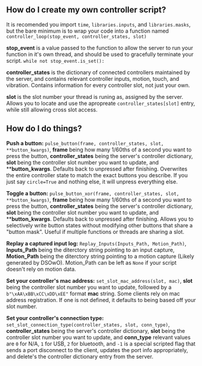 ## How do I create my own controller script?
It is recomended you import `time`, `libraries.inputs`, and `libraries.masks`, but the bare minimum is to wrap your code into a function named `controller_loop(stop_event, controller_states, slot)`

**stop_event** is a value passed to the function to allow the server to run your function in it's own thread, and should be used to gracefully terminate your script. `while not stop_event.is_set():`

**controller_states** is the dictionary of connected controllers maintained by the server, and contains relevant controller inputs, motion, touch, and vibration. Contains information for every controller slot, not just your own.

**slot** is the slot number your thread is runing as, assigned by the server. Allows you to locate and use the apropreate `controller_states[slot]` entry, while still allowing cross slot access.

## How do I do things?

**Push a button:** `pulse_button(frame, controller_states, slot, **button_kwargs)`, **frame** being how many 1/60ths of a second you want to press the button, **controller_states** being the server's controller dictionary, **slot** being the controller slot number you want to update, and ****button_kwargs**. Defaults back to unpressed after finishing.
Overwrites the entire controller state to match the exact buttons you describe. If you just say `circle=True` and nothing else, it will unpress everything else.

**Toggle a button:** `pulse_button_xor(frame, controller_states, slot, **button_kwargs)`, **frame** being how many 1/60ths of a second you want to press the button, **controller_states** being the server's controller dictionary, **slot** being the controller slot number you want to update, and ****button_kwargs**. Defaults back to unpressed after finishing.
Allows you to selectively write button states without modifying other buttons that share a "button mask". Useful if multiple functions or threads are sharing a slot.

**Replay a captured input log:** `Replay_Inputs(Inputs_Path, Motion_Path)`,
**Inputs_Path** being the diterctory string pointing to an input capture, **Motion_Path** being the diterctory string pointing to a motion capture (Likely generated by DSOwO). Motion_Path can be left as `None` if your script doesn't rely on motion data.

**Set your controller's mac address:** `set_slot_mac_address(slot, mac)`,
**slot** being the controller slot number you want to update, followed by a `b"\xAA\xBB\xCC\xDD\xEE"` format **mac** string. Some clients rely on mac address registration. If one is not defined, it defaults to being based off your slot number.

**Set your controller's connection type:** `set_slot_connection_type(controller_states, slot, conn_type)`,
**controller_states** being the server's controller dictionary, **slot** being the controller slot number you want to update, and **conn_type** relevant values are `0` for N/A, `1` for USB, `2` for bluetooth, and `-1` is a special scripted flag that sends a port disconnect to the client, updates the port info appropriately, and delete's the controller dictionary entry from the server.
